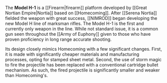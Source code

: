 The **Model H-1** is a [[Firearm|firearm]] platform developed by [[Great Nortian Empire|Nortia]] based on [[Homecoming]]. After [[Serena Nortia]] fielded the weapon with great success, [[NIMROD]] began developing the new Model H line of marksman rifles. The Model H-1 is the first and currently only weapon in the line. While not standard issue, it is a common gun seen throughout the [[Army of Euphony]] given to those who have proven proficiency in long range accurate shooting.

Its design closely mimics Homecoming with a few significant changes. First, it is made with significantly cheaper materials and manufacturing processes, opting for stamped sheet metal. Second, the use of storm magic to fire the projectile has been replaced with a conventional cartridge bullet mechanism. As such, the fired projectile is significantly smaller and weaker than Homecoming's. 